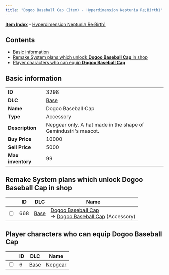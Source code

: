 ```yaml
---
title: "Dogoo Baseball Cap (Item) - Hyperdimension Neptunia Re;Birth1"
---
```


[**Item Index**](/neptunia/rb1/item/index.html) - [Hyperdimension Neptunia Re;Birth1](/neptunia/rb1)

## Contents

- [Basic information](#basic-information)
- [Remake System plans which unlock **Dogoo Baseball Cap** in shop](#remake-system-plans-which-unlock-dogoo-baseball-cap-in-shop)
- [Player characters who can equip **Dogoo Baseball Cap**](#player-characters-who-can-equip-dogoo-baseball-cap)

## Basic information

|   |   |
| -- | -- |
| **ID** | 3298 |
| **DLC** | [Base](/neptunia/rb1/dlc/1-base.html) |
| **Name** | Dogoo Baseball Cap |
| **Type** | Accessory |
| **Description** | Nepgear only. A hat made in the shape of Gamindustri's mascot. |
| **Buy Price** | 10000 |
| **Sell Price** | 5000 |
| **Max inventory** | 99 |


## Remake System plans which unlock **Dogoo Baseball Cap** in shop

|    | ID | DLC | Name |
| -- | -- | --- | ---- |
| <input type="checkbox" id="rb1-remake-1-668" class="trackbox" /> | 668 | [Base](/neptunia/rb1/dlc/1-base.html) | [Dogoo Baseball Cap](/neptunia/rb1/remake/1-668-dogoo-baseball-cap.html)<br /> → [Dogoo Baseball Cap](/neptunia/rb1/item/1-3298-dogoo-baseball-cap.html) (Accessory) |


## Player characters who can equip **Dogoo Baseball Cap**

|    | ID | DLC | Name |
| -- | -- | --- | ---- |
| <input type="checkbox" id="rb1-player-1-6" class="trackbox" /> | 6 | [Base](/neptunia/rb1/dlc/1-base.html) | [Nepgear](/neptunia/rb1/player/1-6-nepgear.html) |
